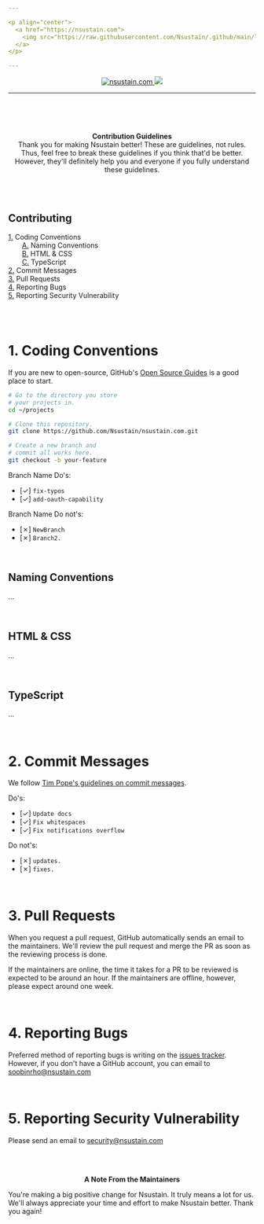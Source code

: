 ```yaml
---

<p align="center">
  <a href="https://nsustain.com">
    <img src="https://raw.githubusercontent.com/Nsustain/.github/main/logo/logo_github.png" width="350">
  </a>
</p>

---
```


<p align="center">
  <a href="https://github.com/Nsustain/nsustain.com">
    <img alt="nsustain.com" src="https://img.shields.io/badge/GitHub-nsustain.com-brightgreen">
  </a>
  <a href="https://github.com/Nsustain/nsustain.com/blob/main/LICENSE">
    <img src="https://badgen.net/github/license/Nsustain/.github">
  </a>
</p>

---

<br>
<br>
<br>

<p align="center">
  <b>
    Contribution Guidelines
  </b><br>
  Thank you for making Nsustain better!
  These are guidelines, not rules.
  Thus, feel free to break these guidelines
  if you think that'd be better.
  However, they'll definitely help you
  and everyone
  if you fully understand these guidelines.
</p>

<br>
<br>

## Contributing
[1.](#1-coding-conventions) Coding Conventions<br>
  [A.](#naming-conventions) Naming Conventions<br>
  [B.](#html--css) HTML & CSS<br>
  [C.](#typescript) TypeScript<br>
[2.](#2-commit-messages) Commit Messages<br>
[3.](#3-pull-requests) Pull Requests<br>
[4.](#4-reporting-bugs) Reporting Bugs<br>
[5.](#5-Reporting-security-vulnerability) Reporting Security Vulnerability<br>

<br>
<br>

# 1. Coding Conventions

If you are new to
open-source, GitHub's
[Open Source Guides](https://opensource.guide/)
is a good place to start.

```bash
# Go to the directory you store
# your projects in.
cd ~/projects

# Clone this repository.
git clone https://github.com/Nsustain/nsustain.com.git

# Create a new branch and
# commit all works here.
git checkout -b your-feature
```

Branch Name Do's:
- [&check;] `fix-typos`
- [&check;] `add-oauth-capability`

Branch Name Do not's:
- [&cross;] `NewBranch`
- [&cross;] `Branch2.`

<br>

## Naming Conventions

...

<br>

## HTML & CSS

...

<br>

## TypeScript

...

<br>

# 2. Commit Messages

We follow
[Tim Pope's guidelines on commit messages](https://tbaggery.com/2008/04/19/a-note-about-git-commit-messages.html).

Do's:
- [&check;] `Update docs`
- [&check;] `Fix whitespaces`
- [&check;] `Fix notifications overflow`

Do not's:
- [&cross;] `updates.`
- [&cross;] `fixes.`

<br>

# 3. Pull Requests

When you request a pull request,
GitHub automatically sends an email
to the maintainers. We'll review
the pull request and merge the PR
as soon as the reviewing process is done.

If the maintainers are online,
the time it takes for a PR to be reviewed
is expected to be around an hour.
If the maintainers are offline,
however, please expect around one week.

<br>

# 4. Reporting Bugs

Preferred method of reporting bugs
is writing on the
[issues tracker](https://github.com/Nsustain/nsustain.com/issues).
However, if you don't have a GitHub
account, you can email to 
soobinrho@nsustain.com

<br>

# 5. Reporting Security Vulnerability

Please send an email to security@nsustain.com

<br>
<br>

<p align="center">
  <b>A Note From the Maintainers</b>
</p>

You're making a big positive change for Nsustain.
It truly means a lot for us.
We'll always appreciate your time and effort
to make Nsustain better. Thank you again!


<br>
<br>
<br>
